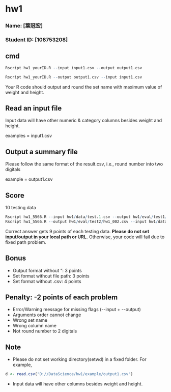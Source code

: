 # hw1

### Name: [葉冠宏]
### Student ID: [108753208]

## cmd

```R
Rscript hw1_yourID.R --input input1.csv --output output1.csv

Rscript hw1_yourID.R --output output1.csv --input input1.csv
```

Your R code should output and round the set name with maximum value of weight and height.

## Read an input file

Input data will have other numeric & category columns besides weight and height.

examples = input1.csv

## Output a summary file

Please follow the same format of the result.csv, i.e., round number into two digitals

example =  output1.csv

## Score

10 testing data

```R
Rscript hw1_5566.R --input hw1/data/test.1.csv --output hw1/eval/test1/hw1_001.csv
Rscript hw1_5566.R --output hw1/eval/test2/hw1_002.csv --input hw1/data/test.2.csv
```
Correct answer gets 9 points of each testing data.
**Please do not set input/output in your local path or URL.** 
Otherwise, your code will fail due to fixed path problem.


## Bonus

- Output format without “: 3 points
- Set format without file path: 3 points
- Set format without .csv: 4 points

## Penalty: -2 points of each problem

- Error/Warning message for missing flags (--input + --output) 
- Arguments order cannot change
- Wrong set name
- Wrong column name
- Not round number to 2 digitals

## Note

- Please do not set working directory(setwd) in a fixed folder. For example,
```R
d <- read.csv("D://DataScience/hw1/example/output1.csv")
```
- Input data will have other columns besides weight and height.
